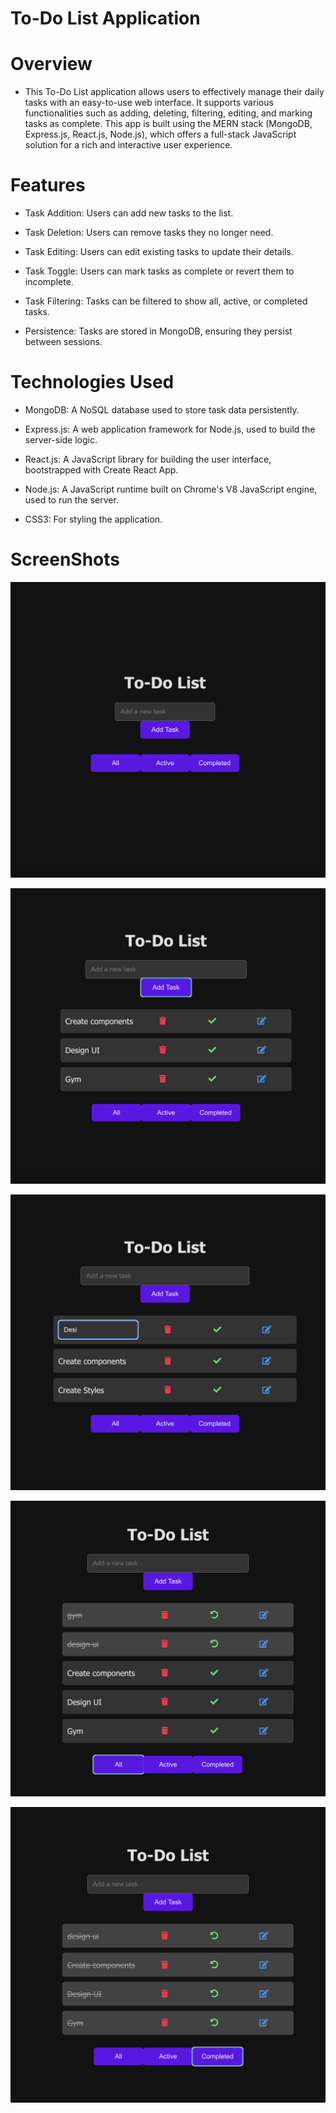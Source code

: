 # To-Do List Application

# Overview

- This To-Do List application allows users to effectively manage their daily tasks with an easy-to-use web interface. It supports various functionalities such as adding, deleting, filtering, editing, and marking tasks as complete. This app is built using the MERN stack (MongoDB, Express.js, React.js, Node.js), which offers a full-stack JavaScript solution for a rich and interactive user experience.

# Features

- Task Addition: Users can add new tasks to the list.

- Task Deletion: Users can remove tasks they no longer need.

- Task Editing: Users can edit existing tasks to update their details.

- Task Toggle: Users can mark tasks as complete or revert them to incomplete.

- Task Filtering: Tasks can be filtered to show all, active, or completed tasks.

- Persistence: Tasks are stored in MongoDB, ensuring they persist between sessions.

# Technologies Used

- MongoDB: A NoSQL database used to store task data persistently.

- Express.js: A web application framework for Node.js, used to build the server-side logic.

- React.js: A JavaScript library for building the user interface, bootstrapped with Create React App.

- Node.js: A JavaScript runtime built on Chrome's V8 JavaScript engine, used to run the server.

- CSS3: For styling the application.

# ScreenShots

![Screenshot of the To-Do App](screenshots/Screenshot%202024-08-12%20at%205.12.19%20pm.png)

![Screenshot of the To-Do App](screenshots/Screenshot%202024-08-12%20at%208.57.09%20pm.png)

![Screenshot of the To-Do App](screenshots/Screenshot%202024-08-12%20at%205.17.42%20pm.png)

![Screenshot of the To-Do App](screenshots/Screenshot%202024-08-12%20at%208.59.14%20pm.png)

![Screenshot of the To-Do App](screenshots/Screenshot%202024-08-12%20at%209.00.43%20pm.png)
